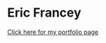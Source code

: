 # Eric Francey
[Click here for my portfolio page](https://ericfrancey.github.io/React-Portfolio---Eric-Francey/)